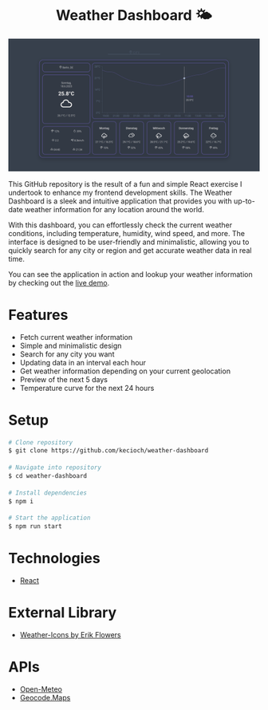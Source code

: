 <h1 align="center">
  Weather Dashboard 🌤
<br>
</h1>

<p align="center">
  <img src="./static/weather-dashboard.png" />
</p>

This GitHub repository is the result of a fun and simple React exercise I undertook to enhance my frontend development skills. The Weather Dashboard is a sleek and intuitive application that provides you with up-to-date weather information for any location around the world.

With this dashboard, you can effortlessly check the current weather conditions, including temperature, humidity, wind speed, and more. The interface is designed to be user-friendly and minimalistic, allowing you to quickly search for any city or region and get accurate weather data in real time.

You can see the application in action and lookup your weather information by checking out the [live demo](https://kecioch.github.io/weather-dashboard).

# Features

- Fetch current weather information
- Simple and minimalistic design
- Search for any city you want
- Updating data in an interval each hour
- Get weather information depending on your current geolocation
- Preview of the next 5 days
- Temperature curve for the next 24 hours

# Setup

```bash
# Clone repository
$ git clone https://github.com/kecioch/weather-dashboard

# Navigate into repository
$ cd weather-dashboard

# Install dependencies
$ npm i

# Start the application
$ npm run start
```

# Technologies
- [React](https://reactjs.org/)

# External Library
- [Weather-Icons by Erik Flowers](https://github.com/erikflowers/weather-icons)

# APIs
- [Open-Meteo](https://open-meteo.com/)
- [Geocode.Maps](https://geocode.maps.co/)
